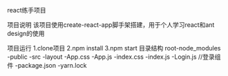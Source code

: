 react练手项目

项目说明
    该项目使用create-react-app脚手架搭建，用于个人学习react和ant design的使用

项目运行
    1.clone项目
    2.npm install
    3.npm start
目录结构
    root-node_modules
        -public
        -src
            -layout
            -App.css
            -App.js
            -index.css
            -index.js
            -Login.js //登录组件
        -package.json
        -yarn.lock
